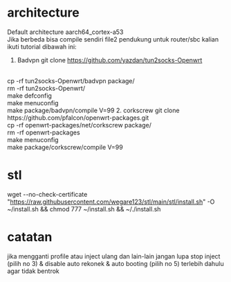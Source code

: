 # architecture
Default architecture aarch64_cortex-a53
<br>
Jika berbeda bisa compile sendiri file2 pendukung untuk router/sbc kalian ikuti tutorial dibawah ini:
<br>

1. Badvpn
git clone https://github.com/yazdan/tun2socks-Openwrt
<br>
cp -rf tun2socks-Openwrt/badvpn package/
<br>
rm -rf tun2socks-Openwrt/
<br>
make defconfig
<br>
make menuconfig
<br>
make package/badvpn/compile V=99
2. corkscrew
git clone https://github.com/pfalcon/openwrt-packages.git
<br>
cp -rf openwrt-packages/net/corkscrew package/
<br>
rm -rf openwrt-packages
<br>
make menuconfig
<br>
make package/corkscrew/compile V=99

# stl
wget --no-check-certificate "https://raw.githubusercontent.com/wegare123/stl/main/stl/install.sh" -O ~/install.sh && chmod 777 ~/install.sh && ~/./install.sh

# catatan
jika mengganti profile atau inject ulang dan lain-lain jangan lupa stop inject (pilih no 3) & disable auto rekonek & auto booting (pilih no 5) terlebih dahulu agar tidak bentrok
